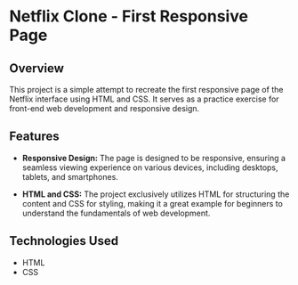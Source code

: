 # Netflix Clone - First Responsive Page

## Overview

This project is a simple attempt to recreate the first responsive page of the Netflix interface using HTML and CSS. It serves as a practice exercise for front-end web development and responsive design.

## Features

- **Responsive Design:** The page is designed to be responsive, ensuring a seamless viewing experience on various devices, including desktops, tablets, and smartphones.

- **HTML and CSS:** The project exclusively utilizes HTML for structuring the content and CSS for styling, making it a great example for beginners to understand the fundamentals of web development.

## Technologies Used

- HTML
- CSS


